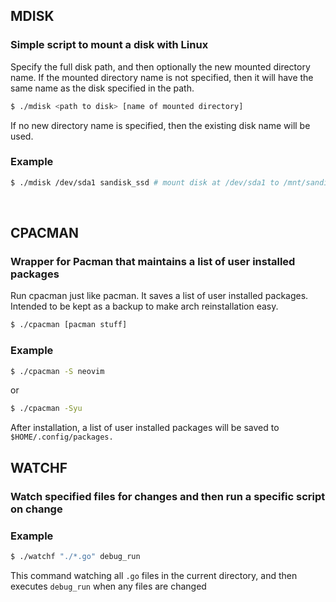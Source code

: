 ## MDISK

### Simple script to mount a disk with Linux

Specify the full disk path, and then optionally the new mounted directory name.  If the mounted directory name is not specified, then it will have the same name as the disk specified in the path.

```sh
$ ./mdisk <path to disk> [name of mounted directory]
```

If no new directory name is specified, then the existing disk name will be used.

### Example

```sh
$ ./mdisk /dev/sda1 sandisk_ssd # mount disk at /dev/sda1 to /mnt/sandisk_ssd
```
<br>

## CPACMAN

### Wrapper for Pacman that maintains a list of user installed packages

Run cpacman just like pacman.  It saves a list of user installed packages. Intended to be kept as a backup to make arch reinstallation easy.

```sh
$ ./cpacman [pacman stuff]
```

### Example

```sh
$ ./cpacman -S neovim

```
or 

```sh
$ ./cpacman -Syu
```

After installation, a list of user installed packages will be saved to `$HOME/.config/packages.`


## WATCHF

### Watch specified files for changes and then run a specific script on change

### Example

```sh
$ ./watchf "./*.go" debug_run
```

This command watching all `.go` files in the current directory, and then executes `debug_run` when any files are changed

